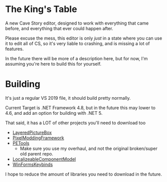 # The King's Table
A new Cave Story editor, designed to work with everything that came before, and everything that ever could happen after.

Please excuse the mess, this editor is only *just* in a state where you can use it to edit all of CS, so it's very liable to crashing, and is missing a lot of features.

In the future there will be more of a description here, but for now, I'm assuming you're here to build this for yourself.

# Building
It's just a regular VS 2019 file, it should build pretty normally.

Current Target is .NET Framework 4.8, but in the future this may lower to 4.6, and add an option for building with .NET 5.

That said, it has a LOT of other projects you'll need to download too

- [LayeredPictureBox](https://github.com/Brayconn/LayeredPictureBox)
- [PixelModdingFramework](https://github.com/Brayconn/PixelModdingFramework)
- [PETools](https://github.com/Brayconn/PETools) 
  - Make sure you use my overhaul, and not the original broken/super old parent repo.
- [LocalizeableComponentModel](https://github.com/Brayconn/LocalizeableComponentModel)
- [WinFormsKeybinds](https://github.com/Brayconn/WinFormsKeybinds)

I hope to reduce the amount of libraries you need to download in the future.